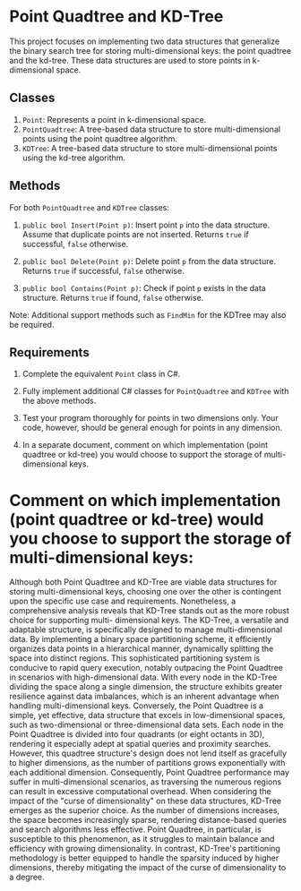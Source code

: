 # Point Quadtree and KD-Tree

This project focuses on implementing two data structures that generalize the binary search tree for storing multi-dimensional keys: the point quadtree and the kd-tree. These data structures are used to store points in k-dimensional space.

## Classes

1. `Point`: Represents a point in k-dimensional space.
2. `PointQuadtree`: A tree-based data structure to store multi-dimensional points using the point quadtree algorithm.
3. `KDTree`: A tree-based data structure to store multi-dimensional points using the kd-tree algorithm.

## Methods

For both `PointQuadtree` and `KDTree` classes:

1. `public bool Insert(Point p)`: Insert point `p` into the data structure. Assume that duplicate points are not inserted. Returns `true` if successful, `false` otherwise.

2. `public bool Delete(Point p)`: Delete point `p` from the data structure. Returns `true` if successful, `false` otherwise.

3. `public bool Contains(Point p)`: Check if point `p` exists in the data structure. Returns `true` if found, `false` otherwise.

Note: Additional support methods such as `FindMin` for the KDTree may also be required.

## Requirements

1. Complete the equivalent `Point` class in C#.

2. Fully implement additional C# classes for `PointQuadtree` and `KDTree` with the above methods.

3. Test your program thoroughly for points in two dimensions only. Your code, however, should be general enough for points in any dimension.

4. In a separate document, comment on which implementation (point quadtree or kd-tree) you would choose to support the storage of multi-dimensional keys.

# Comment on which implementation (point quadtree or kd-tree) would you choose to support the storage of multi-dimensional keys:
Although both Point Quadtree and KD-Tree are viable data structures for storing multi-dimensional keys, 
choosing one over the other is contingent upon the specific use case and requirements. Nonetheless, a 
comprehensive analysis reveals that KD-Tree stands out as the more robust choice for supporting multi-
dimensional keys.
The KD-Tree, a versatile and adaptable structure, is specifically designed to manage multi-dimensional 
data. By implementing a binary space partitioning scheme, it efficiently organizes data points in a 
hierarchical manner, dynamically splitting the space into distinct regions. This sophisticated partitioning 
system is conducive to rapid query execution, notably outpacing the Point Quadtree in scenarios with 
high-dimensional data. With every node in the KD-Tree dividing the space along a single dimension, the 
structure exhibits greater resilience against data imbalances, which is an inherent advantage when 
handling multi-dimensional keys.
Conversely, the Point Quadtree is a simple, yet effective, data structure that excels in low-dimensional 
spaces, such as two-dimensional or three-dimensional data sets. Each node in the Point Quadtree is 
divided into four quadrants (or eight octants in 3D), rendering it especially adept at spatial queries and 
proximity searches. However, this quadtree structure's design does not lend itself as gracefully to higher 
dimensions, as the number of partitions grows exponentially with each additional dimension. 
Consequently, Point Quadtree performance may suffer in multi-dimensional scenarios, as traversing the 
numerous regions can result in excessive computational overhead.
When considering the impact of the "curse of dimensionality" on these data structures, KD-Tree 
emerges as the superior choice. As the number of dimensions increases, the space becomes increasingly 
sparse, rendering distance-based queries and search algorithms less effective. Point Quadtree, in 
particular, is susceptible to this phenomenon, as it struggles to maintain balance and efficiency with 
growing dimensionality. In contrast, KD-Tree's partitioning methodology is better equipped to handle 
the sparsity induced by higher dimensions, thereby mitigating the impact of the curse of dimensionality 
to a degree.

